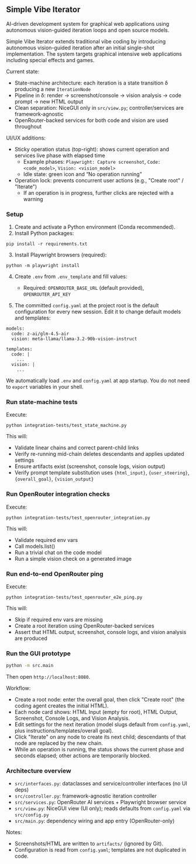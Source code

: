 ## Simple Vibe Iterator

AI-driven development system for graphical web applications using autonomous vision-guided iteration loops and open source models.

Simple Vibe Iterator extends traditional vibe coding by introducing autonomous vision-guided iteration after an initial single-shot implementation. The system targets graphical intensive web applications including special effects and games.

Current state:
- State-machine architecture: each iteration is a state transition δ producing a new `IterationNode`
- Pipeline in δ: render → screenshot/console → vision analysis → code prompt → new HTML output
- Clean separation: NiceGUI only in `src/view.py`; controller/services are framework‑agnostic
- OpenRouter-backed services for both code and vision are used throughout

UI/UX additions:
- Sticky operation status (top-right): shows current operation and services live phase with elapsed time
  - Example phases: `Playwright: Capture screenshot`, `Code: <code_model>`, `Vision: <vision_model>`
  - Idle state: green icon and “No operation running”
- Operation lock: prevents concurrent user actions (e.g., "Create root" / "Iterate")
  - If an operation is in progress, further clicks are rejected with a warning


### Setup
1. Create and activate a Python environment (Conda recommended).
2. Install Python packages:
```
pip install -r requirements.txt
```
3. Install Playwright browsers (required):
```
python -m playwright install
```
4. Create `.env` from `.env_template` and fill values:
   - Required: `OPENROUTER_BASE_URL` (default provided), `OPENROUTER_API_KEY`

5. The committed `config.yaml` at the project root is the default configuration for every new session. Edit it to change default models and templates:
```
models:
  code: z-ai/glm-4.5-air
  vision: meta-llama/llama-3.2-90b-vision-instruct

templates:
  code: |
    ...
  vision: |
    ...
```

We automatically load `.env` and `config.yaml` at app startup. You do not need to `export` variables in your shell.

### Run state-machine tests
Execute:
```
python integration-tests/test_state_machine.py
```
This will:
- Validate linear chains and correct parent-child links
- Verify re-running mid-chain deletes descendants and applies updated settings
- Ensure artifacts exist (screenshot, console logs, vision output)
- Verify prompt template substitution uses `{html_input}`, `{user_steering}`, `{overall_goal}`, `{vision_output}`

### Run OpenRouter integration checks
Execute:
```
python integration-tests/test_openrouter_integration.py
```
This will:
- Validate required env vars
- Call models.list()
- Run a trivial chat on the code model
- Run a simple vision check on a generated image

### Run end-to-end OpenRouter ping
Execute:
```
python integration-tests/test_openrouter_e2e_ping.py
```
This will:
- Skip if required env vars are missing
- Create a root iteration using OpenRouter-backed services
- Assert that HTML output, screenshot, console logs, and vision analysis are produced

### Run the GUI prototype
```bash
python -m src.main
```
Then open `http://localhost:8080`.

Workflow:
- Create a root node: enter the overall goal, then click "Create root" (the coding agent creates the initial HTML).
- Each node card shows: HTML Input (empty for root), HTML Output, Screenshot, Console Logs, and Vision Analysis.
- Edit settings for the next iteration (model slugs default from `config.yaml`, plus instructions/templates/overall goal).
- Click "Iterate" on any node to create its next child; descendants of that node are replaced by the new chain.
 - While an operation is running, the status shows the current phase and seconds elapsed; other actions are temporarily blocked.

### Architecture overview
- `src/interfaces.py`: dataclasses and service/controller interfaces (no UI deps)
- `src/controller.py`: framework-agnostic iteration controller
- `src/services.py`: OpenRouter AI services + Playwright browser service
- `src/view.py`: NiceGUI view (UI only); reads defaults from `config.yaml` via `src/config.py`
- `src/main.py`: dependency wiring and app entry (OpenRouter-only)

Notes:
- Screenshots/HTML are written to `artifacts/` (ignored by Git).
- Configuration is read from `config.yaml`; templates are not duplicated in code.